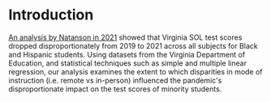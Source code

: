 # Introduction

[An analysis by Natanson in 2021](https://www.washingtonpost.com/local/education/virginia-school-exams-sol-scores-covid/2021/09/01/781483a2-0b4f-11ec-aea1-42a8138f132a_story.html) showed that Virginia SOL test scores dropped disproportionately from 2019 to 2021 across all subjects for Black and Hispanic students. Using datasets from the Virginia Department of Education, and statistical techniques such as simple and multiple linear regression, our analysis examines the extent to which disparities in mode of instruction (i.e. remote vs in-person) influenced the pandemic's disproportionate impact on the test scores of minority students.
